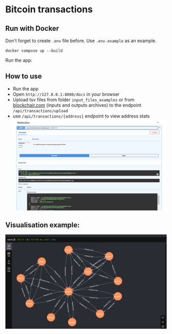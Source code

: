 # Bitcoin transactions

## Run with Docker
Don't forget to create `.env` file before. Use `.env.example` as an example.
```
docker compose up --build
```
Run the app:

## How to use
- Run the app
- Open `http://127.0.0.1:8000/docs` in your browser
- Upload tsv files from folder `input_files_examples` or from [blockchair.com](https://blockchair.com) (inputs and outputs archives) to the endpoint `/api/transactions/upload`
- use `/api/transactions/{address}` endpoint to view address stats
![swagger](https://raw.githubusercontent.com/ArtemGrablevski/bitcoin-neo4j/main/images/swagger.png)

## Visualisation example:
![graph](https://raw.githubusercontent.com/ArtemGrablevski/bitcoin-neo4j/main/images/graph_example.png)